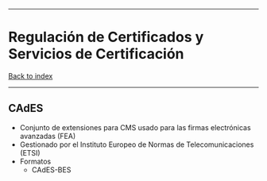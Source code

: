 
---
# Regulación de Certificados y Servicios de Certificación

[Back to index](../README.md)

---

## CAdES
- Conjunto de extensiones para CMS usado para las firmas electrónicas avanzadas (FEA)
- Gestionado por el Instituto Europeo de Normas de Telecomunicaciones (ETSI)
- Formatos
	- CAdES-BES